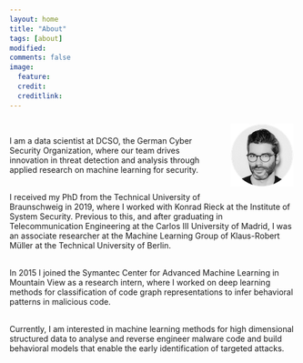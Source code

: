 ```yaml
---
layout: home
title: "About"
tags: [about]
modified:
comments: false
image:
  feature: 
  credit: 
  creditlink: 
---
```


<img class="project-img" src="../images/hg.png" style="width:110px;height:110;float:right;margin:10px 5px 20px 20px;">
<br>

I am a data scientist at DCSO, the German Cyber Security Organization,
where our team drives innovation in threat detection and analysis through
applied research on machine learning for security.
<br><br>

I received my PhD from the Technical University of Braunschweig in 2019, where I
worked with Konrad Rieck at the Institute of System Security.  Previous to this,
and after graduating in Telecommunication Engineering at the Carlos III
University of Madrid, I was an associate researcher at the Machine Learning
Group of Klaus-Robert Müller at the Technical University of Berlin.
<br><br> 

In 2015 I joined the Symantec Center for Advanced Machine Learning in Mountain
View as a research intern, where I worked on deep learning methods for
classification of code graph representations to infer behavioral patterns in
malicious code.
<br><br>

Currently, I am interested in machine learning methods for high dimensional
structured data to analyse and reverse engineer malware code and build
behavioral models that enable the early identification of targeted attacks.

